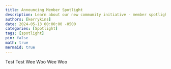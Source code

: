 ```yaml
---
title: Announcing Member Spotlight
description: Learn about our new community initiative - member spotlights!
authors: [kerrykins]
date: 2024-05-13 00:00:00 -0500
categories: [Spotlight]
tags: [spotlight]
pin: false
math: true
mermaid: true
---
```


Test Test Wee Woo Wee Woo